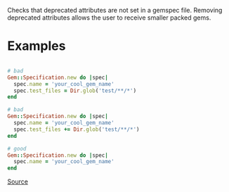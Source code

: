 
Checks that deprecated attributes are not set in a gemspec file.
Removing deprecated attributes allows the user to receive smaller packed gems.

# Examples

```ruby

# bad
Gem::Specification.new do |spec|
  spec.name = 'your_cool_gem_name'
  spec.test_files = Dir.glob('test/**/*')
end

# bad
Gem::Specification.new do |spec|
  spec.name = 'your_cool_gem_name'
  spec.test_files += Dir.glob('test/**/*')
end

# good
Gem::Specification.new do |spec|
  spec.name = 'your_cool_gem_name'
end
```

[Source](http://www.rubydoc.info/gems/rubocop/RuboCop/Cop/Gemspec/DeprecatedAttributeAssignment)